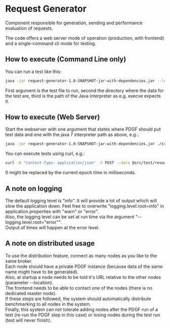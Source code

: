 # Request Generator

Component responsible for generation, sending and performance evaluation of requests.

The code offers a web server mode of operation (production, with frontend) and a single-command cli mode for testing.

## How to execute (Command Line only)
You can run a test like this:
```bash
java -jar request-generator-1.0-SNAPSHOT-jar-with-dependencies.jar --load ./src/test/resources/de/hpi/tdgt/test_config_example.json ./src/test/resources/de/hpi/tdgt/ java7
```
First argument is the test file to run, second the directory where the data for the test are, third is the path of the Java interpreter as e.g. execve expects it.
## How to execute (Web Server)
Start the webserver with one argument that states where PDGF should put test data and one with the java 7 interpreter path as above, e.g.:
```bash
java -jar request-generator-1.0-SNAPSHOT-jar-with-dependencies.jar ./src/test/resources/de/hpi/tdgt/ java7
```
You can execute tests using curl, e.g.:
```bash
curl -H "Content-Type: application/json" -X POST --data @src/test/resources/de/hpi/tdgt/test_config_example.json localhost:8080/upload/0
```
0 might be replaced by the current epoch time in milliseconds.

## A note on logging
The default logging level is "info". It will provide a lot of output which will slow the application down. Feel free to overwrite "logging.level.root=info" in application.properties with "warn" or "error".  
Also, the logging level can be set at run time via the argument "--logging.level.root="error"".  
Output of times will happen at the error level.

## A note on distributed usage
To use the distribution feature, connect as many nodes as you like to the same broker.   
Each node should have a private PDGF instance (because data of the same name might have to be generated).   
Also, at startup a node needs to be told it's URL relative to the other nodes (parameter --location).   
The frontend needs to be able to contact one of the nodes (there is no dedicated master node).  
If these steps are followed, the system should automatically distribute benchmarking to all nodes in the system.  
Finally, this system can not tolerate adding nodes after the PDGF run of a test (re-run the PDGF step in this case) or losing nodes during the test run (test will never finish).
